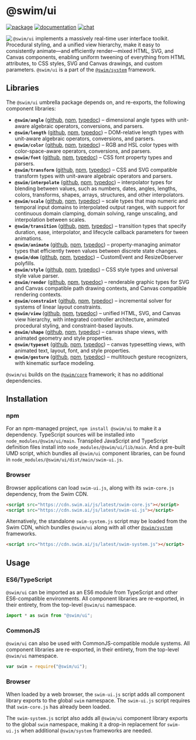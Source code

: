 # @swim/ui

[![package](https://img.shields.io/npm/v/@swim/ui.svg)](https://www.npmjs.com/package/@swim/ui)
[![documentation](https://img.shields.io/badge/doc-TypeDoc-blue.svg)](http://docs.swim.ai/js/latest/modules/_swim_ui.html)
[![chat](https://img.shields.io/badge/chat-Gitter-green.svg)](https://gitter.im/swimos/community)

<a href="https://developer.swim.ai"><img src="https://cdn.swim.ai/images/marlin-blue.svg" align="left"></a>

`@swim/ui` implements a massively real-time user interface toolkit.  Procedural
styling, and a unified view hierarchy, make it easy to consistently animate—and
efficiently render—mixed HTML, SVG, and Canvas components, enabling uniform
tweening of everything from HTML attributes, to CSS styles, SVG and Canvas
drawings, and custom parameters.  `@swim/ui` is a part of the
[`@swim/system`](https://www.npmjs.com/package/@swim/system) framework.

## Libraries

The `@swim/ui` umbrella package depends on, and re-exports, the following
component libraries:

- **`@swim/angle`**
  ([github](https://github.com/swimos/swim/tree/master/swim-system-js/swim-ui-js/%40swim/angle),
  [npm](https://www.npmjs.com/package/@swim/angle),
  [typedoc](http://docs.swim.ai/js/latest/modules/_swim_angle.html)) –
  dimensional angle types with unit-aware algebraic operators, conversions,
  and parsers.
- **`@swim/length`**
  ([github](https://github.com/swimos/swim/tree/master/swim-system-js/swim-ui-js/%40swim/length),
  [npm](https://www.npmjs.com/package/@swim/length),
  [typedoc](http://docs.swim.ai/js/latest/modules/_swim_length.html)) –
  DOM-relative length types with unit-aware algebraic operators, conversions,
  and parsers.
- **`@swim/color`**
  ([github](https://github.com/swimos/swim/tree/master/swim-system-js/swim-ui-js/%40swim/color),
  [npm](https://www.npmjs.com/package/@swim/color),
  [typedoc](http://docs.swim.ai/js/latest/modules/_swim_color.html)) –
  RGB and HSL color types with color-space-aware operators, conversions,
  and parsers.
- **`@swim/font`**
  ([github](https://github.com/swimos/swim/tree/master/swim-system-js/swim-ui-js/%40swim/font),
  [npm](https://www.npmjs.com/package/@swim/font),
  [typedoc](http://docs.swim.ai/js/latest/modules/_swim_font.html)) –
  CSS font property types and parsers.
- **`@swim/transform`**
  ([github](https://github.com/swimos/swim/tree/master/swim-system-js/swim-ui-js/%40swim/transform),
  [npm](https://www.npmjs.com/package/@swim/transform),
  [typedoc](http://docs.swim.ai/js/latest/modules/_swim_transform.html)) –
  CSS and SVG compatible transform types with unit-aware algebraic operators
  and parsers.
- **`@swim/interpolate`**
  ([github](https://github.com/swimos/swim/tree/master/swim-system-js/swim-ui-js/%40swim/interpolate),
  [npm](https://www.npmjs.com/package/@swim/interpolate),
  [typedoc](http://docs.swim.ai/js/latest/modules/_swim_interpolate.html)) –
  interpolator types for blending between values, such as numbers, dates,
  angles, lengths, colors, transforms, shapes, arrays, structures, and
  other interpolators.
- **`@swim/scale`**
  ([github](https://github.com/swimos/swim/tree/master/swim-system-js/swim-ui-js/%40swim/scale),
  [npm](https://www.npmjs.com/package/@swim/scale),
  [typedoc](http://docs.swim.ai/js/latest/modules/_swim_scale.html)) –
  scale types that map numeric and temporal input domains to interpolated
  output ranges, with support for continuous domain clamping, domain solving,
  range unscaling, and interpolation between scales.
- **`@swim/transition`**
  ([github](https://github.com/swimos/swim/tree/master/swim-system-js/swim-ui-js/%40swim/transition),
  [npm](https://www.npmjs.com/package/@swim/transition),
  [typedoc](http://docs.swim.ai/js/latest/modules/_swim_transition.html)) –
  transition types that specify duration, ease, interpolator, and lifecycle
  callback parameters for tween animations.
- **`@swim/animate`**
  ([github](https://github.com/swimos/swim/tree/master/swim-system-js/swim-ui-js/%40swim/animate),
  [npm](https://www.npmjs.com/package/@swim/animate),
  [typedoc](http://docs.swim.ai/js/latest/modules/_swim_animate.html)) –
  property-managing animator types that efficiently tween values between
  discrete state changes.
- **`@swim/dom`**
  ([github](https://github.com/swimos/swim/tree/master/swim-system-js/swim-ui-js/%40swim/dom),
  [npm](https://www.npmjs.com/package/@swim/dom),
  [typedoc](http://docs.swim.ai/js/latest/modules/_swim_dom.html)) –
  CustomEvent and ResizeObserver polyfills.
- **`@swim/style`**
  ([github](https://github.com/swimos/swim/tree/master/swim-system-js/swim-ui-js/%40swim/style),
  [npm](https://www.npmjs.com/package/@swim/style),
  [typedoc](http://docs.swim.ai/js/latest/modules/_swim_style.html)) –
  CSS style types and universal style value parser.
- **`@swim/render`**
  ([github](https://github.com/swimos/swim/tree/master/swim-system-js/swim-ui-js/%40swim/render),
  [npm](https://www.npmjs.com/package/@swim/render),
  [typedoc](http://docs.swim.ai/js/latest/modules/_swim_render.html)) –
  renderable graphic types for SVG and Canvas compatible path drawing contexts,
  and Canvas compatible rendering contexts.
- **`@swim/constraint`**
  ([github](https://github.com/swimos/swim/tree/master/swim-system-js/swim-ui-js/%40swim/constraint),
  [npm](https://www.npmjs.com/package/@swim/constraint),
  [typedoc](http://docs.swim.ai/js/latest/modules/_swim_constraint.html)) –
  incremental solver for systems of linear layout constraints.
- **`@swim/view`**
  ([github](https://github.com/swimos/swim/tree/master/swim-system-js/swim-ui-js/%40swim/view),
  [npm](https://www.npmjs.com/package/@swim/view),
  [typedoc](http://docs.swim.ai/js/latest/modules/_swim_view.html)) –
  unified HTML, SVG, and Canvas view hierarchy, with integrated controller
  architecture, animated procedural styling, and constraint-based layouts.
- **`@swim/shape`**
  ([github](https://github.com/swimos/swim/tree/master/swim-system-js/swim-ui-js/%40swim/shape),
  [npm](https://www.npmjs.com/package/@swim/shape),
  [typedoc](http://docs.swim.ai/js/latest/modules/_swim_shape.html)) –
  canvas shape views, with animated geometry and style properties.
- **`@swim/typeset`**
  ([github](https://github.com/swimos/swim/tree/master/swim-system-js/swim-ui-js/%40swim/typeset),
  [npm](https://www.npmjs.com/package/@swim/typeset),
  [typedoc](http://docs.swim.ai/js/latest/modules/_swim_typeset.html)) –
  canvas typesetting views, with animated text, layout, font, and style properties.
- **`@swim/gesture`**
  ([github](https://github.com/swimos/swim/tree/master/swim-system-js/swim-ui-js/%40swim/gesture),
  [npm](https://www.npmjs.com/package/@swim/gesture),
  [typedoc](http://docs.swim.ai/js/latest/modules/_swim_gesture.html)) –
  multitouch gesture recognizers, with kinematic surface modeling.

`@swim/ui` builds on the [`@swim/core`](https://www.npmjs.com/package/@swim/core)
framework; it has no additional dependencies.

## Installation

### npm

For an npm-managed project, `npm install @swim/ui` to make it a dependency.
TypeScript sources will be installed into `node_modules/@swim/ui/main`.
Transpiled JavaScript and TypeScript definition files install into
`node_modules/@swim/ui/lib/main`.  And a pre-built UMD script, which
bundles all `@swim/ui` component libraries, can be found in
`node_modules/@swim/ui/dist/main/swim-ui.js`.

### Browser

Browser applications can load `swim-ui.js`, along with its `swim-core.js`
dependency, from the Swim CDN.

```html
<script src="https://cdn.swim.ai/js/latest/swim-core.js"></script>
<script src="https://cdn.swim.ai/js/latest/swim-ui.js"></script>
```

Alternatively, the standalone `swim-system.js` script may be loaded
from the Swim CDN, which bundles `@swim/ui` along with all other
[`@swim/system`](https://www.npmjs.com/package/@swim/system) frameworks.

```html
<script src="https://cdn.swim.ai/js/latest/swim-system.js"></script>
```

## Usage

### ES6/TypeScript

`@swim/ui` can be imported as an ES6 module from TypeScript and other
ES6-compatible environments.  All component libraries are re-exported,
in their entirety, from the top-level `@swim/ui` namespace.

```typescript
import * as swim from "@swim/ui";
```

### CommonJS

`@swim/ui` can also be used with CommonJS-compatible module systems.
All component libraries are re-exported, in their entirety, from the
top-level `@swim/ui` namespace.

```javascript
var swim = require("@swim/ui");
```

### Browser

When loaded by a web browser, the `swim-ui.js` script adds all component
library exports to the global `swim` namespace.  The `swim-ui.js` script
requires that `swim-core.js` has already been loaded.

The `swim-system.js` script also adds all `@swim/ui` component library
exports to the global `swim` namespace, making it a drop-in replacement
for `swim-ui.js` when additional `@swim/system` frameworks are needed.
